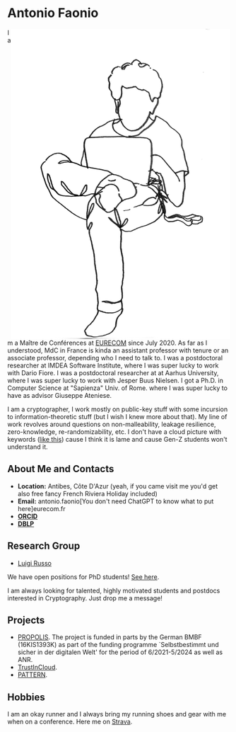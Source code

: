 # Antonio Faonio

<img src="myself.png" alt="Myself" style="float:right;width:496px;height:701px;">

I am a Maître de Conférences at <A HREF="www.eurecom.fr">EURECOM</A> since July 2020.
As far as I understood, MdC in France is kinda an assistant professor with tenure or an associate professor, depending who I need to talk to.
I was a postdoctoral researcher at IMDEA Software Institute, where I was super lucky to work with Dario Fiore.
I was a postdoctoral researcher at at Aarhus University, where I was super lucky to work with Jesper Buus Nielsen.
I got a Ph.D. in Computer Science at "Sapienza" Univ. of Rome. where I was super lucky to have as advisor Giuseppe Ateniese.

I am a cryptographer, I work mostly on public-key stuff with some incursion to information-theoretic stuff (but I wish I knew more about that).
My line of work revolves around questions on non-malleability, leakage resilience, zero-knowledge, re-randomizability, etc.
I don't have a cloud picture with keywords ([like this](cloud.png)) cause I think it is lame and cause Gen-Z students won't understand it.



## About Me and Contacts

- **Location:** Antibes, Côte D'Azur (yeah, if you came visit me you'd get also free fancy French Riviera Holiday included)
- **Email:** antonio.faonio[You don't need ChatGPT to know what to put here]eurecom.fr
- [**ORCID**](https://orcid.org/0000-0002-7152-6478)
- [**DBLP**](https://dblp.uni-trier.de/pid/138/9001.html)


## Research Group
- [Luigi Russo]()

We have open positions for PhD students! [See here](https://www.eurecom.fr/en/job/zero-knowledge-proofs).

I am always looking for talented, highly motivated students and postdocs interested in Cryptography. Just drop me a message!

## Projects

- [PROPOLIS](https://propolis-project.eu/). The project is funded in parts by the German BMBF (16KIS1393K) as part of the funding programme `Selbstbestimmt und sicher in der digitalen Welt' for the period of 6/2021-5/2024 as well as ANR. 
- [TrustInCloud](link-to-project-2).
- [PATTERN](link-to-project-3).


## Hobbies

I am an okay runner and I always bring my running shoes and gear with me when on a conference. Here me on [Strava](https://www.strava.com/athletes/84242942). 

